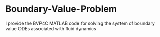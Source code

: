 # Boundary-Value-Problem
I provide the BVP4C MATLAB code for solving the system of boundary value  ODEs associated with fluid dynamics
